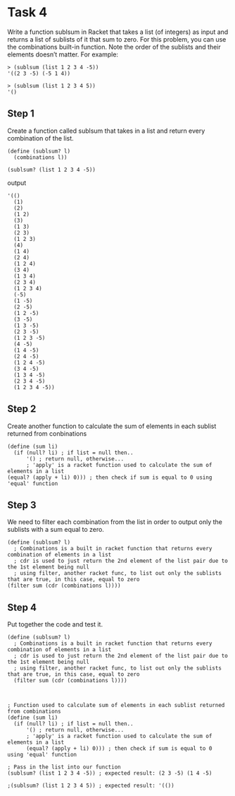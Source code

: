# Task 4
Write a function sublsum in Racket that takes a list (of integers) as input and returns a list of sublists of it that sum to zero. For this problem, you can use the combinations built-in function. Note the order of the sublists and their elements doesn’t matter. For example:
```Racket
> (sublsum (list 1 2 3 4 -5)) 
'((2 3 -5) (-5 1 4))
```
```Racket
> (sublsum (list 1 2 3 4 5)) 
'()
```

## Step 1
Create a function called sublsum that takes in a list and return every combination of the list.
```Racket
(define (sublsum? l)
  (combinations l))

(sublsum? (list 1 2 3 4 -5))
```
output
```Racket
'(()
  (1)
  (2)
  (1 2)
  (3)
  (1 3)
  (2 3)
  (1 2 3)
  (4)
  (1 4)
  (2 4)
  (1 2 4)
  (3 4)
  (1 3 4)
  (2 3 4)
  (1 2 3 4)
  (-5)
  (1 -5)
  (2 -5)
  (1 2 -5)
  (3 -5)
  (1 3 -5)
  (2 3 -5)
  (1 2 3 -5)
  (4 -5)
  (1 4 -5)
  (2 4 -5)
  (1 2 4 -5)
  (3 4 -5)
  (1 3 4 -5)
  (2 3 4 -5)
  (1 2 3 4 -5))
```
## Step 2
Create another function to calculate the sum of elements in each sublist returned from conbinations
```Racket
(define (sum li)
  (if (null? li) ; if list = null then..
      '() ; return null, otherwise...
      ; 'apply' is a racket function used to calculate the sum of elements in a list
(equal? (apply + li) 0))) ; then check if sum is equal to 0 using 'equal' function
```

## Step 3 
We need to filter each combination from the list in order to output only the sublists with a sum equal to zero.

```Racket
(define (sublsum? l)
  ; Combinations is a built in racket function that returns every combination of elements in a list
  ; cdr is used to just return the 2nd element of the list pair due to the 1st element being null
  ; using filter, another racket func, to list out only the sublists that are true, in this case, equal to zero
(filter sum (cdr (combinations l))))
```

## Step 4
Put together the code and test it.
```Racket
(define (sublsum? l)
  ; Combinations is a built in racket function that returns every combination of elements in a list
  ; cdr is used to just return the 2nd element of the list pair due to the 1st element being null
  ; using filter, another racket func, to list out only the sublists that are true, in this case, equal to zero
  (filter sum (cdr (combinations l))))



; Function used to calculate sum of elements in each sublist returned from combinations
(define (sum li)
  (if (null? li) ; if list = null then..
      '() ; return null, otherwise...
      ; 'apply' is a racket function used to calculate the sum of elements in a list
      (equal? (apply + li) 0))) ; then check if sum is equal to 0 using 'equal' function

; Pass in the list into our function
(sublsum? (list 1 2 3 4 -5)) ; expected result: (2 3 -5) (1 4 -5)

;(sublsum? (list 1 2 3 4 5)) ; expected result: '(())
```